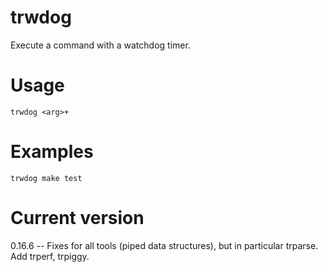 # trwdog

Execute a command with a watchdog timer.

# Usage

    trwdog <arg>+

# Examples

    trwdog make test

# Current version

0.16.6 -- Fixes for all tools (piped data structures), but in particular trparse. Add trperf, trpiggy.
